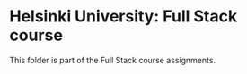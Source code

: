 # Helsinki University: Full Stack course
This folder is part of the Full Stack course assignments.

